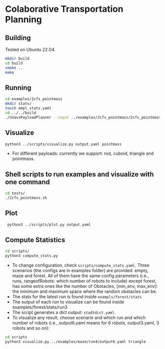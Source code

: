 # Colaborative Transportation Planning

## Building

Tested on Ubuntu 22.04.

```bash
mkdir build
cd build
cmake ..
make
```

## Running

```bash
cd examples/2cfs_pointmass
mkdir stats/
touch ompl_stats.yaml
cd ../../build
./nUavsPayloadPlanner --input ../examples/2cfs_pointmass/2cfs_pointmass.yaml --output output.yaml --stats ../examples/2cfs_pointmass/stats/ompl_stats.yaml
```

## Visualize

```bash
python3 ../scripts/visualize.py output.yaml pointmass
```

- For different payloads: currently we support: rod, cuboid, triangle and pointmass.

## Shell scripts to run examples and visualize with one command

```bash
cd tests/
./2cfs_pointmass.sh
```

## Plot

```bash
 python3 ../scripts/plot.py output.yaml
```

## Compute Statistics

```bash
cd scripts/
python3 compute_stats.py
```
- To change configuration, check `scripts/compute_stats.yaml`. Three scenarios (the configs are in examples folder) are provided: empty, maze and forest. All of them have the same config parameters (i.e., runs, rangeofRobots: which number of robots to include) except forest, has some extra ones like the number of Obstacles, [min_env, max_env]: the minimum and maximum space where the random obstacles can be.
- The stats for the latest run is found inside `exampls/forest/stats`
- The output of each run to visualize can be found inside examples/forest/stats/run3
- The script generates a dict output: `stadtdict.yaml`.
- To visualize any result, choose scenario and which run and which number of robots (i.e., output6.yaml means for 6 robots, output3.yaml, 3 robots and so on):
```bash
cd scripts
python3 visualize.py ../examples/maze/run4/output6.yaml triangle
```